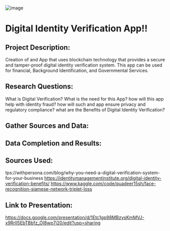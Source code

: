 ![image](https://user-images.githubusercontent.com/114365472/229325448-949d52dc-88c0-44d1-8607-24bd1513f6ef.png)


# Digital Identity Verification App!!

## Project Description:
Creation of and App that uses blockchain technology that provides a secure and tamper-proof digital identity verification system.
This app can be used for financial, Background Identification, and Governmental Services.

## Research Questions:
What is Digital Verification?
What is the need for this App?
how will this app help with identity fraud?
how will such and app ensure privacy and regulatory compliance?
what are the Benefits of Digital Identity Verification?

## Gather Sources and Data:



## Data Completion and Results:


## Sources Used: 
tps://withpersona.com/blog/why-you-need-a-digital-verification-system-for-your-business
https://identitymanagementinstitute.org/digital-identity-verification-benefits/
https://www.kaggle.com/code/quadeer15sh/face-recognition-siamese-network-triplet-loss

## Link to Presentation:
https://docs.google.com/presentation/d/1Etc1gp98MBzysKmMVJ-x9Rrll5EbTBbfz_OI8wp7i20/edit?usp=sharing
